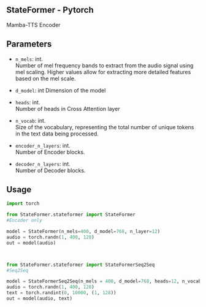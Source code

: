 ## StateFormer - Pytorch

Mamba-TTS Encoder

## Parameters

- `n_mels`: int.  
Number of mel frequency bands to extract from the audio signal using mel scaling. Higher values allow for extracting more detailed features based on the mel scale.

- `d_model`: int
Dimension of the model

- `heads`: int.  
Number of heads in Cross Attention layer

- `n_vocab`: int.  
Size of the vocabulary, representing the total number of unique tokens in the text data being processed.

- `encoder_n_layers`: int.  
Number of Encoder blocks.

- `decoder_n_layers`: int.  
Number of Decoder blocks.



## Usage

```python
import torch

from StateFormer.stateformer import StateFormer
#Encoder only

model = StateFormer(n_mels=400, d_model=768, n_layer=12)
audio = torch.randn(1, 400, 128)
out = model(audio)



from StateFormer.stateformer import StateFormerSeq2Seq
#Seq2Seq

model = StateFormerSeq2Seq(n_mels = 400, d_model=768, heads=12, n_vocab = 51065, encoder_n_layers =12, decoder_n_layer=12)
audio = torch.randn(1, 400, 128)
text = torch.randint(0, 10000, (1, 128))
out = model(audio, text)

```

